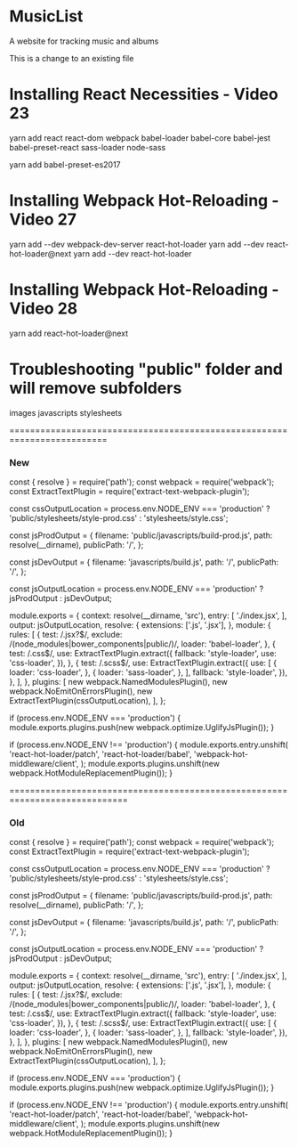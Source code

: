 # MusicList
A website for tracking music and albums

This is a change to an existing file

# Installing React Necessities - Video 23
yarn add react react-dom webpack babel-loader babel-core babel-jest babel-preset-react sass-loader node-sass

yarn add babel-preset-es2017

# Installing Webpack Hot-Reloading - Video 27
yarn add --dev webpack-dev-server react-hot-loader
yarn add --dev react-hot-loader@next
yarn add --dev react-hot-loader

# Installing Webpack Hot-Reloading - Video 28
yarn add react-hot-loader@next

# Troubleshooting "public" folder and will remove subfolders
images
javascripts
stylesheets

=========================================================================
### New

const { resolve } = require('path');
const webpack = require('webpack');
const ExtractTextPlugin = require('extract-text-webpack-plugin');

const cssOutputLocation = process.env.NODE_ENV === 'production' ?
  'public/stylesheets/style-prod.css' :
  'stylesheets/style.css';

const jsProdOutput = {
  filename: 'public/javascripts/build-prod.js',
  path: resolve(__dirname),
  publicPath: '/',
};

const jsDevOutput = {
  filename: 'javascripts/build.js',
  path: '/',
  publicPath: '/',
};

const jsOutputLocation = process.env.NODE_ENV === 'production' ? jsProdOutput : jsDevOutput;

module.exports = {
  context: resolve(__dirname, 'src'),
  entry: [
    './index.jsx',
  ],
  output: jsOutputLocation,
  resolve: {
    extensions: ['.js', '.jsx'],
  },
  module: {
    rules: [
      {
        test: /\.jsx?$/,
        exclude: /(node_modules|bower_components|public\/)/,
        loader: 'babel-loader',
      },
      {
        test: /\.css$/,
        use: ExtractTextPlugin.extract({
          fallback: 'style-loader',
          use: 'css-loader',
        }),
      },
      {
        test: /\.scss$/,
        use: ExtractTextPlugin.extract({
          use: [
            {
              loader: 'css-loader',
            },
            {
              loader: 'sass-loader',
            },
          ],
          fallback: 'style-loader',
        }),
      },
    ],
  },
  plugins: [
    new webpack.NamedModulesPlugin(),
    new webpack.NoEmitOnErrorsPlugin(),
    new ExtractTextPlugin(cssOutputLocation),
  ],
};

if (process.env.NODE_ENV === 'production') {
  module.exports.plugins.push(new webpack.optimize.UglifyJsPlugin());
}

if (process.env.NODE_ENV !== 'production') {
  module.exports.entry.unshift(
    'react-hot-loader/patch',
    'react-hot-loader/babel',
    'webpack-hot-middleware/client',
  );
  module.exports.plugins.unshift(new webpack.HotModuleReplacementPlugin());
}

=============================================================================
### Old

const { resolve } = require('path');
const webpack = require('webpack');
const ExtractTextPlugin = require('extract-text-webpack-plugin');

const cssOutputLocation = process.env.NODE_ENV === 'production' ?
  'public/stylesheets/style-prod.css' :
  'stylesheets/style.css';

const jsProdOutput = {
  filename: 'public/javascripts/build-prod.js',
  path: resolve(__dirname),
  publicPath: '/',
};

const jsDevOutput = {
  filename: 'javascripts/build.js',
  path: '/',
  publicPath: '/',
};

const jsOutputLocation = process.env.NODE_ENV === 'production' ? jsProdOutput : jsDevOutput;

module.exports = {
  context: resolve(__dirname, 'src'),
  entry: [
    './index.jsx',
  ],
  output: jsOutputLocation,
  resolve: {
    extensions: ['.js', '.jsx'],
  },
  module: {
    rules: [
      {
        test: /\.jsx?$/,
        exclude: /(node_modules|bower_components|public\/)/,
        loader: 'babel-loader',
      },
      {
        test: /\.css$/,
        use: ExtractTextPlugin.extract({
          fallback: 'style-loader',
          use: 'css-loader',
        }),
      },
      {
        test: /\.scss$/,
        use: ExtractTextPlugin.extract({
          use: [
            {
              loader: 'css-loader',
            },
            {
              loader: 'sass-loader',
            },
          ],
          fallback: 'style-loader',
        }),
      },
    ],
  },
  plugins: [
    new webpack.NamedModulesPlugin(),
    new webpack.NoEmitOnErrorsPlugin(),
    new ExtractTextPlugin(cssOutputLocation),
  ],
};

if (process.env.NODE_ENV === 'production') {
  module.exports.plugins.push(new webpack.optimize.UglifyJsPlugin());
}

if (process.env.NODE_ENV !== 'production') {
  module.exports.entry.unshift(
    'react-hot-loader/patch',
    'react-hot-loader/babel',
    'webpack-hot-middleware/client',
  );
  module.exports.plugins.unshift(new webpack.HotModuleReplacementPlugin());
}
